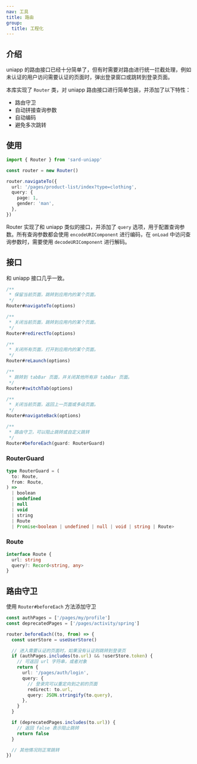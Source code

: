 ```yaml
---
nav: 工具
title: 路由
group:
  title: 工程化
---
```


## 介绍

uniapp 的路由接口已经十分简单了，但有时需要对路由进行统一拦截处理，例如未认证的用户访问需要认证的页面时，弹出登录窗口或跳转到登录页面。

本库实现了 `Router` 类，对 uniapp 路由接口进行简单包装，并添加了以下特性：

- 路由守卫
- 自动拼接查询参数
- 自动编码
- 避免多次跳转

## 使用

```ts
import { Router } from 'sard-uniapp'

const router = new Router()

router.navigateTo({
  url: '/pages/product-list/index?type=clothing',
  query: {
    page: 1,
    gender: 'man',
  },
})
```

Router 实现了和 uniapp 类似的接口，并添加了 `query` 选项，用于配置查询参数。所有查询参数都会使用 `encodeURIComponent` 进行编码，在 `onLoad` 中访问查询参数时，需要使用 `decodeURIComponent` 进行解码。

## 接口

和 uniapp 接口几乎一致。

```ts
/**
 * 保留当前页面，跳转到应用内的某个页面。
 */
Router#navigateTo(options)

/**
 * 关闭当前页面，跳转到应用内的某个页面。
 */
Router#redirectTo(options)

/**
 * 关闭所有页面，打开到应用内的某个页面。
 */
Router#reLaunch(options)

/**
 * 跳转到 tabBar 页面，并关闭其他所有非 tabBar 页面。
 */
Router#switchTab(options)

/**
 * 关闭当前页面，返回上一页面或多级页面。
 */
Router#navigateBack(options)

/**
 * 路由守卫，可以阻止跳转或自定义跳转
 */
Router#beforeEach(guard: RouterGuard)
```

### RouterGuard

```ts
type RouterGuard = (
  to: Route,
  from: Route,
) =>
  | boolean
  | undefined
  | null
  | void
  | string
  | Route
  | Promise<boolean | undefined | null | void | string | Route>
```

### Route

```ts
interface Route {
  url: string
  query?: Record<string, any>
}
```

## 路由守卫

使用 `Router#beforeEach` 方法添加守卫

```ts
const authPages = ['/pages/my/profile']
const deprecatedPages = ['/pages/activity/spring']

router.beforeEach((to, from) => {
  const userStore = useUserStore()

  // 进入需要认证的页面时，如果没有认证则跳转到登录页
  if (authPages.includes(to.url) && !userStore.token) {
    // 可返回 url 字符串，或者对象
    return {
      url: '/pages/auth/login',
      query: {
        // 登录完可以重定向到之前的页面
        redirect: to.url,
        query: JSON.stringify(to.query),
      },
    }
  }

  if (deprecatedPages.includes(to.url)) {
    // 返回 false 表示阻止跳转
    return false
  }

  // 其他情况则正常跳转
})
```
